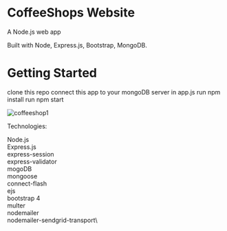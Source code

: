 # CoffeeShops Website
A Node.js web app

Built with Node, Express.js, Bootstrap, MongoDB.

# Getting Started
clone this repo
connect this app to your mongoDB server in app.js
run npm install
run npm start

![coffeeshop1](https://user-images.githubusercontent.com/64751116/101290267-8533c600-381a-11eb-9631-bacd3a69084c.png)


Technologies:

Node.js\
Express.js\
express-session\
express-validator\
mogoDB\
mongoose\
connect-flash\
ejs\
bootstrap 4\
multer\
nodemailer\
nodemailer-sendgrid-transport\
